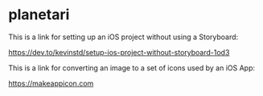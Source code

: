 # planetari

This is a link for setting up an iOS project without using a Storyboard:

https://dev.to/kevinstd/setup-ios-project-without-storyboard-1od3

This is a link for converting an image to a set of icons used by an iOS App:

https://makeappicon.com

